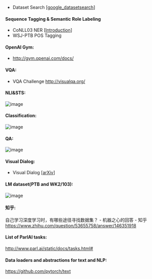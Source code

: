 - Dataset Search [[google_datasetsearch](https://toolbox.google.com/datasetsearch)]

#### Sequence Tagging & Semantic Role Labeling
- CoNLL03 NER  [[Introduction](https://arxiv.org/pdf/cs/0306050.pdf)]
- WSJ-PTB POS Tagging

#### OpenAI Gym:
- http://gym.openai.com/docs/  

#### VQA:
- VQA Challenge http://visualqa.org/  

#### NLI&STS:
![image](https://github.com/jfu790900173/datasets/blob/master/NLITaskAndSTSTask.png)

#### Classification:
![image](https://github.com/jfu790900173/datasets/blob/master/ClassificationTasks.png)

#### QA:
![image](https://github.com/jfu790900173/datasets/blob/master/QA%20dataset.png)

#### Visual Dialog:
- Visual Dialog [[arXiv](https://arxiv.org/abs/1611.08669)]

#### LM dataset(PTB and WK2/103):  
![image](https://github.com/jfu790900173/datasets/blob/master/LM%20dataset(PTB%20and%20WK2:103).png)

#### 知乎:
自己学习深度学习时，有哪些途径寻找数据集？ - 机器之心的回答 - 知乎
https://www.zhihu.com/question/53655758/answer/146351918

#### List of ParlAI tasks: 
http://www.parl.ai/static/docs/tasks.html#

#### Data loaders and abstractions for text and NLP: 
https://github.com/pytorch/text

